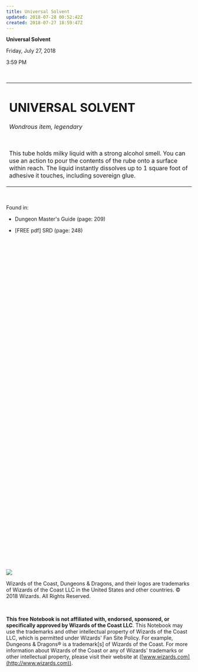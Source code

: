 ```yaml
---
title: Universal Solvent
updated: 2018-07-28 00:52:42Z
created: 2018-07-27 18:59:47Z
---
```


**Universal Solvent**

Friday, July 27, 2018

3:59 PM

 

<table><tbody><tr class="odd"><td><h1 id="universal-solvent"><strong>UNIVERSAL SOLVENT</strong></h1><p><em>Wondrous item, legendary</em></p><p> </p><p>This tube holds milky liquid with a strong alcohol smell. You can use an action to pour the contents of the rube onto a surface within reach. The liquid instantly dissolves up to 1 square foot of adhesive it touches, including sovereign glue.</p></td></tr></tbody></table>

 

Found in:

-   Dungeon Master's Guide (page: 209)

-   \[FREE pdf\] SRD (page: 248)

##  

 

 

 

 

 

 

 

 

 

 

 

 

 

 

 

 

 

 

 

 

 

 

 

 

 

 

 

![](tmp\media\image1.png)

Wizards of the Coast, Dungeons & Dragons, and their logos are trademarks of Wizards of the Coast LLC in the United States and other countries. © 2018 Wizards. All Rights Reserved.

 

**This free Notebook is not affiliated with, endorsed, sponsored, or specifically approved by Wizards of the Coast LLC**. This Notebook may use the trademarks and other intellectual property of Wizards of the Coast LLC, which is permitted under Wizards' Fan Site Policy. For example, Dungeons & Dragons® is a trademark\[s\] of Wizards of the Coast. For more information about Wizards of the Coast or any of Wizards' trademarks or other intellectual property, please visit their website at ([www.wizards.com](http://www.wizards.com)).
